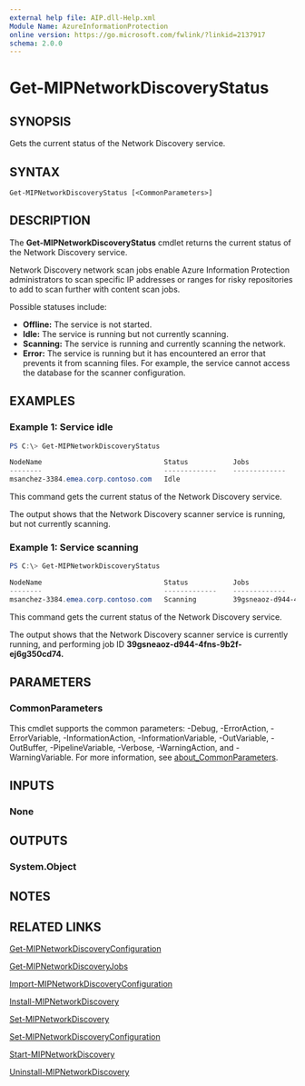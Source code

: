 ```yaml
---
external help file: AIP.dll-Help.xml
Module Name: AzureInformationProtection
online version: https://go.microsoft.com/fwlink/?linkid=2137917
schema: 2.0.0
---
```


# Get-MIPNetworkDiscoveryStatus

## SYNOPSIS
Gets the current status of the Network Discovery service.

## SYNTAX

```
Get-MIPNetworkDiscoveryStatus [<CommonParameters>]
```

## DESCRIPTION

The **Get-MIPNetworkDiscoveryStatus** cmdlet returns the current status of the Network Discovery service.

Network Discovery network scan jobs enable Azure Information Protection administrators to scan specific IP addresses or ranges for risky repositories to add to scan further with content scan jobs.

Possible statuses include:

- **Offline:** The service is not started.
- **Idle:** The service is running but not currently scanning. 
- **Scanning:** The service is running and currently scanning the network.
- **Error:** The service is running but it has encountered an error that prevents it from scanning files. For example, the service cannot access the database for the scanner configuration.

## EXAMPLES

### Example 1: Service idle
```powershell
PS C:\> Get-MIPNetworkDiscoveryStatus

NodeName                              Status           Jobs
--------                              -------------    -------------
msanchez-3384.emea.corp.contoso.com   Idle    

```

This command gets the current status of the Network Discovery service.

The output shows that the Network Discovery scanner service is running, but not currently scanning. 

### Example 1: Service scanning
```powershell
PS C:\> Get-MIPNetworkDiscoveryStatus

NodeName                              Status           Jobs
--------                              -------------    -------------
msanchez-3384.emea.corp.contoso.com   Scanning         39gsneaoz-d944-4fns-9b2f-ej6g350cd74    

```

This command gets the current status of the Network Discovery service.

The output shows that the Network Discovery scanner service is currently running, and performing job ID **39gsneaoz-d944-4fns-9b2f-ej6g350cd74.**

## PARAMETERS

### CommonParameters
This cmdlet supports the common parameters: -Debug, -ErrorAction, -ErrorVariable, -InformationAction, -InformationVariable, -OutVariable, -OutBuffer, -PipelineVariable, -Verbose, -WarningAction, and -WarningVariable. For more information, see [about_CommonParameters](/powershell/module/microsoft.powershell.core/about/about_commonparameters).

## INPUTS

### None

## OUTPUTS

### System.Object
## NOTES

## RELATED LINKS

[Get-MIPNetworkDiscoveryConfiguration](Get-MIPNetworkDiscoveryConfiguration.md)

[Get-MIPNetworkDiscoveryJobs](Get-MIPNetworkDiscoveryJobs.md)

[Import-MIPNetworkDiscoveryConfiguration](Import-MIPNetworkDiscoveryConfiguration.md)

[Install-MIPNetworkDiscovery](Install-MIPNetworkDiscovery.md)

[Set-MIPNetworkDiscovery](Set-MIPNetworkDiscovery.md)

[Set-MIPNetworkDiscoveryConfiguration](Set-MIPNetworkDiscoveryConfiguration.md)

[Start-MIPNetworkDiscovery](Start-MIPNetworkDiscovery.md)

[Uninstall-MIPNetworkDiscovery](Uninstall-MIPNetworkDiscovery.md)